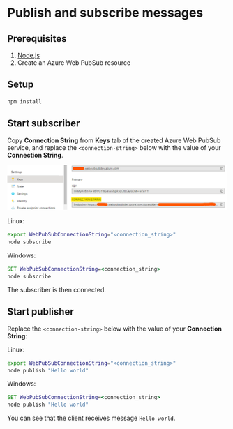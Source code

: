 # Publish and subscribe messages

## Prerequisites

1. [Node.js](https://nodejs.org)
2. Create an Azure Web PubSub resource

## Setup

```bash
npm install
```

## Start subscriber

Copy **Connection String** from **Keys** tab of the created Azure Web PubSub service, and replace the `<connection-string>` below with the value of your **Connection String**.

![Connection String](./../../../docs/images/portal_conn.png)

Linux:

```bash
export WebPubSubConnectionString="<connection_string>"
node subscribe
```

Windows:

```cmd
SET WebPubSubConnectionString=<connection_string>
node subscribe
```

The subscriber is then connected.

## Start publisher

Replace the `<connection-string>` below with the value of your **Connection String**:

Linux:

```bash
export WebPubSubConnectionString="<connection_string>"
node publish "Hello world"
```

Windows:

```cmd
SET WebPubSubConnectionString=<connection_string>
node publish "Hello world"
```

You can see that the client receives message `Hello world`.
